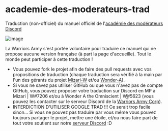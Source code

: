 # academie-des-moderateurs-trad
Traduction (non-officiel) du manuel officiel de l'[académie des modérateurs Discord](https://discord.com/moderation)

![image](https://discord.com/assets/a6193089fb762c7874fffcc9e61fa91e.svg)

La Warriors Army s'est portée volontaire pour traduire ce manuel qui ne propose aucune version française (à part la page d'accueille). Tout le monde peut participer à cette traduction !
- Vous pouvez fork le projet afin de faire des pull requests avec vos propositions de traduction (chaque traduction sera vérifié à la main par l'un des gérants du projet [Mizari-W](https://github.com/Mizari-W) et/ou [Wonder-A](https://github.com/Wonder-A)).
- Si vous ne savez pas utiliser GitHub ou que vous n'avez pas de compte GitHub, vous pouvez proposer votre traduction sur Discord en MP à Mizari | W#7206 et/ou à Wonder A the Omniscient | W͜͡#5623 (vous pouvez les contacter sur le serveur Discord de la [Warriors Army Corp](https://discord.gg/N49Gxsu)).
- INTERDICTION D'UTILISER GOOGLE TRAD !!! Ce serait trop facile sinon... Si vous ne pouvez pas traduire par vous même vous pouvez toujours partager le projet, mettre une étoile, et/ou nous faire part de tout votre soutient sur notre [serveur Discord](https://discord.gg/N49Gxsu) :D
